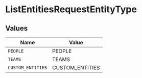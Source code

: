 # ListEntitiesRequestEntityType


## Values

| Name              | Value             |
| ----------------- | ----------------- |
| `PEOPLE`          | PEOPLE            |
| `TEAMS`           | TEAMS             |
| `CUSTOM_ENTITIES` | CUSTOM_ENTITIES   |